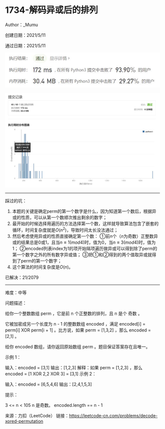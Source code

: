 # 1734-解码异或后的排列

Author：_Mumu

创建日期：2021/5/11

通过日期：2021/5/11

![](./通过截图2.jpg)

![](./通过截图1.jpg)

*****

踩过的坑：

1. 本题的关键是确定perm的第一个数字是什么，因为知道第一个数后，根据异或的性质，可以从第一个数顺次推出剩余的数字；
2. 最开始的时候选择用遍历的方法选择第一个数，这样就导致算法包含了嵌套的循环，时间复杂度就是$O(n^2)$，导致时间太长没法通过；
3. 然后考虑使用异或的性质直接确定第一个数：
   ①前$n$个（$n$为奇数）正整数异或的结果总是0或1，且当$n\equiv1(mod 4)$时，值为0，当$n\equiv3(mod 4)$时，值为1；
   ②encoded列表index为1的项开始隔项遍历做异或可以得到除了perm的第一个数字之外的所有数字异或值；
   ③把①和②得到的两个值取异或就得到了perm的第一个数字；
4. 这个算法的时间复杂度是$O(n)$。

已解决：21/2079

*****

难度：中等

问题描述：

给你一个整数数组 perm ，它是前 n 个正整数的排列，且 n 是个 奇数 。

它被加密成另一个长度为 n - 1 的整数数组 encoded ，满足 encoded[i] = perm[i] XOR perm[i + 1] 。比方说，如果 perm = [1,3,2] ，那么 encoded = [2,1] 。

给你 encoded 数组，请你返回原始数组 perm 。题目保证答案存在且唯一。

 

示例 1：

输入：encoded = [3,1]
输出：[1,2,3]
解释：如果 perm = [1,2,3] ，那么 encoded = [1 XOR 2,2 XOR 3] = [3,1]
示例 2：

输入：encoded = [6,5,4,6]
输出：[2,4,1,5,3]


提示：

3 <= n < 105
n 是奇数。
encoded.length == n - 1

来源：力扣（LeetCode）
链接：https://leetcode-cn.com/problems/decode-xored-permutation